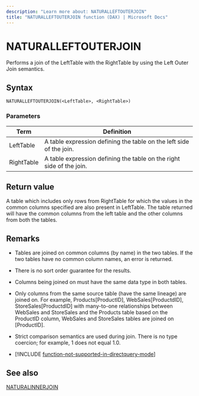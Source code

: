 ```yaml
---
description: "Learn more about: NATURALLEFTOUTERJOIN"
title: "NATURALLEFTOUTERJOIN function (DAX) | Microsoft Docs"
---
```

# NATURALLEFTOUTERJOIN
  
Performs a join of the LeftTable with the RightTable by using the Left Outer Join semantics.
  
## Syntax  
  
```dax
NATURALLEFTOUTERJOIN(<LeftTable>, <RightTable>)  
```
  
### Parameters  
  
|Term|Definition|  
|--------|--------------|  
|LeftTable|A table expression defining the table on the left side of the join.|  
|RightTable|A table expression defining the table on the right side of the join.|  
  
## Return value

A table which includes only rows from RightTable for which the values in the common columns specified are also present in LeftTable. The table returned will have the common columns from the left table and the other columns from both the tables.  
  
## Remarks

- Tables are joined on common columns (by name) in the two tables. If the two tables have no common column names, an error is returned.

- There is no sort order guarantee for the results.  
  
- Columns being joined on must have the same data type in both tables.  
  
- Only columns from the same source table (have the same lineage) are joined on. For example, Products[ProductID], WebSales[ProductdID], StoreSales[ProductdID] with many-to-one relationships between WebSales and StoreSales and the Products table based on the ProductID column, WebSales and StoreSales tables are joined on [ProductID].  
  
- Strict comparison semantics are used during join. There is no type coercion; for example, 1 does not equal 1.0.  

- [!INCLUDE [function-not-supported-in-directquery-mode](includes/function-not-supported-in-directquery-mode.md)]

## See also

[NATURALINNERJOIN](naturalinnerjoin-function-dax.md)
